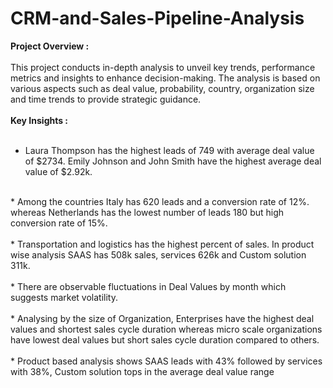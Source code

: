 # CRM-and-Sales-Pipeline-Analysis

**Project Overview :**<br/>
<br/>
This project conducts in-depth analysis to unveil key trends, performance metrics and insights to enhance decision-making. The analysis is based on various aspects such as deal value, probability, country, organization size and time trends to provide strategic guidance.<br/>
<br/>
**Key Insights :**<br/>
<br/>
* Laura Thompson has the highest leads of 749 with average deal value of $2734. Emily Johnson and John Smith have the highest average deal value of $2.92k.<br/>
<br/>
* Among the countries Italy has 620 leads and a conversion rate of 12%. whereas Netherlands has the lowest number of leads 180 but high conversion rate of 15%.<br/>
<br/>
* Transportation and logistics has the highest percent of sales. In product wise analysis SAAS has 508k sales, services 626k and Custom solution 311k.<br/>
<br/>
* There are observable fluctuations in Deal Values by month which suggests market volatility.<br/>
<br/>
* Analysing by the size of Organization, Enterprises have the highest deal values and shortest sales cycle duration whereas micro scale organizations have lowest deal values but short sales cycle duration compared to others.<br/>
<br/>
* Product based analysis shows SAAS leads with 43% followed by services with 38%, Custom solution tops in the average deal value range<br/>
